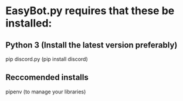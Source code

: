 # EasyBot.py requires that these be installed:

## Python 3 (Install the latest version preferably)

pip
discord.py (pip install discord)

## Reccomended installs

pipenv (to manage your libraries)
